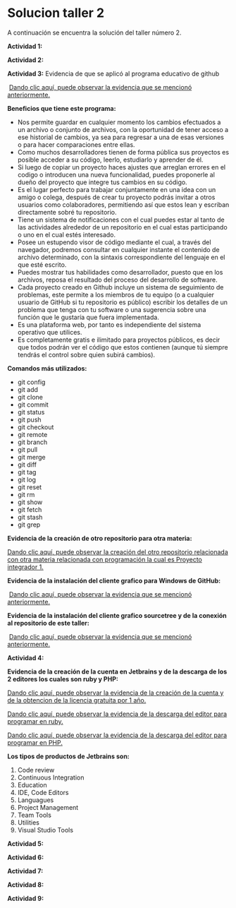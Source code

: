 # Solucion taller 2
  A continuación se encuentra la solución del taller número 2.
<p>
  <b>Actividad 1:</b>
</p>
<p>
 <b/>Actividad 2:</b>
  </p>
<p>
  <b>Actividad 3:</b> Evidencia de que se aplicó al programa educativo de github
</p>
<p>
  <a href="https://github.com/ccatano3/Solucion-taller-2/blob/master/imagen.png">Dando clic aquí, puede observar la evidencia que se mencionó anteriormente.</a>
</p>
<p>
  <b>Beneficios que tiene este programa:</b>
</p>
<ul>
  <li>Nos permite guardar en cualquier momento los cambios efectuados a un archivo o conjunto de archivos, con la oportunidad de tener         acceso a ese historial de cambios, ya sea para regresar a una de esas versiones o para hacer comparaciones entre ellas.
<li>Como muchos desarrolladores tienen de forma pública sus proyectos es posible acceder a su código, leerlo, estudiarlo y aprender de él.
<li>Si luego de copiar un proyecto haces ajustes que arreglan errores en el codigo o introducen una nueva funcionalidad, puedes proponerle al dueño del proyecto que integre tus cambios en su código.
<li>Es el lugar perfecto para trabajar conjuntamente en una idea con un amigo o colega, después de crear tu proyecto podrás invitar a otros usuarios como colaboradores, permitiendo así que estos lean y escriban directamente sobré tu repositorio.
<li>Tiene un sistema de notificaciones con el cual puedes estar al tanto de las actividades alrededor de un repositorio en el cual estas participando o uno en el cual estés interesado.
<li>Posee un estupendo visor de código mediante el cual, a través del navegador, podremos consultar en cualquier instante el contenido de archivo determinado, con la sintaxis correspondiente del lenguaje en el que esté escrito.
<li>Puedes mostrar tus habilidades como desarrollador, puesto que en los archivos, reposa el resultado del proceso del desarrollo de software. 
<li>Cada proyecto creado en Github incluye un sistema de seguimiento de problemas, este permite a los miembros de tu equipo (o a cualquier usuario de GitHub si tu repositorio es público) escribir los detalles de un problema que tenga con tu software o una sugerencia sobre una función que le gustaría que fuera implementada.
<li>Es una plataforma web, por tanto es independiente del sistema operativo que utilices.
<li>Es completamente gratis e ilimitado para proyectos públicos, es decir que todos podrán ver el código que estos contienen (aunque tú siempre tendrás el control sobre quien subirá cambios).
</ul>
<p>
  <b>Comandos más utilizados:</b>
</p>
<ul>
   <li>git config
   <li>git add
   <li>git clone
   <li>git commit
   <li>git status
   <li>git push
   <li>git checkout
   <li>git remote
   <li>git branch
   <li>git pull
   <li>git merge
   <li>git diff
   <li>git tag
   <li>git log
   <li>git reset
   <li>git rm
   <li>git show
   <li>git fetch
   <li>git stash
   <li>git grep
</ul>
<p>
  <b>Evidencia de la creación de otro repositorio para otra materia:</b>
</p>
<p>
  <a href="https://github.com/ccatano3/Proyecto-integrador-1">Dando clic aquí, puede observar la creación del otro repositorio relacionada con otra materia relacionada con programación la cual es Proyecto integrador 1.</a>
</p>
<p>
  <b>Evidencia de la instalación del cliente grafico para Windows de GitHub:</b>
</p>
<p>
  <a href="https://github.com/ccatano3/Solucion-taller-2/blob/master/imagen2.png">Dando clic aquí, puede observar la evidencia que se mencionó anteriormente.</a>
</p>
<p>
  <b>Evidencia de la instalación del cliente grafico sourcetree y de la conexión al repositorio de este taller:</b>
</p>
<p>
  <a href="https://github.com/ccatano3/Solucion-taller-2/blob/master/imagen3.png">Dando clic aquí, puede observar la evidencia que se mencionó anteriormente.</a>
</p>
<p>
  <b>Actividad 4:</b>
</p>
<p>
   <b>Evidencia de la creación de la cuenta en Jetbrains y de la descarga de los 2 editores los cuales son ruby y PHP:</b>
</p>
<p>
   <a href="https://github.com/ccatano3/Solucion-taller-2/blob/master/imagen4.png">Dando clic aquí, puede observar la evidencia de la creación de la cuenta y de la obtencion de la licencia gratuita por 1 año.</a>
</p>
<p>
   <a href="https://github.com/ccatano3/Solucion-taller-2/blob/master/imagen5.png">Dando clic aquí, puede observar la evidencia de la descarga del editor para programar en ruby.</a>
</p>
<p>
   <a href="https://github.com/ccatano3/Solucion-taller-2/blob/master/imagen6.png">Dando clic aquí, puede observar la evidencia de la descarga del editor para programar en PHP.</a>
</p>
<p>
   <b>Los tipos de productos de Jetbrains son:</b>
</p>
<ol>
  <li>Code review
  <li>Continuous Integration
  <li>Education
  <li>IDE, Code Editors
  <li>Languagues
  <li>Project Management
  <li>Team Tools
  <li>Utilities
  <li>Visual Studio Tools
 </ol>
<p>
  <b>Actividad 5:</b>
</p>
<p>
  <b>Actividad 6:</b>
</p>
<p>
  <b>Actividad 7:</b>
</p>
<p>
  <b>Actividad 8:</b>
</p>
<p>
  <b>Actividad 9:</b>
</p>


